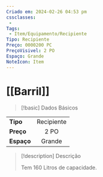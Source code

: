 ```yaml
---
Criado em: 2024-02-26 04:53 pm
cssclasses:
 - 
Tags:
 - Item/Equipamento/Recipiente
Tipo: Recipiente
Preço: 0000200 PC
PreçoVisivel: 2 PO
Espaço: Grande
NoteIcon: Item
---
```

# [[Barril]]

> [!basic] Dados Básicos
> 
|            |     |
| ---------- |:---:|
| **Tipo**   |   Recipiente   |
| **Preço**  |   2 PO   |
| **Espaço** |  Grande   |
>
 
> [!description] Descrição
> 
> Tem 160 Litros de capacidade.
